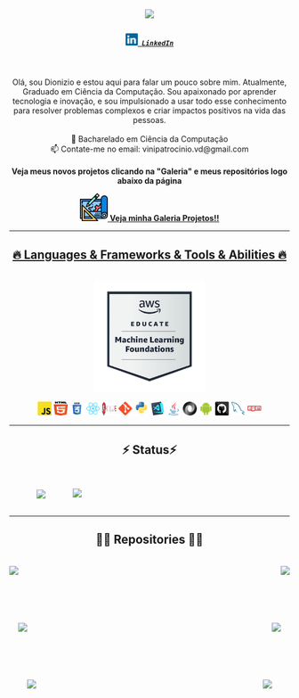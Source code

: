 <h1 align="center">
  <a href="https://git.io/typing-svg">
    <img src="https://readme-typing-svg.demolab.com?font=Fira+Code&pause=1000&color=BDF715&random=false&width=435&lines=Ol%C3%A1+meu+nome+%C3%A9+Dionizio%2C+Bem+Vindo!!!">
  </a>
</h1>

<h5 align="center">
  <code><a href="https://www.linkedin.com/in/vinicius-dionizio-6ab542217/" title="LinkedIn Profile"><img width="22" src="images/linkedin.svg"> LinkedIn</a></code>
</h5>
<br>
<p align="center">
  Olá, sou Dionizio e estou aqui para falar um pouco sobre mim. Atualmente, Graduado em Ciência da Computação. Sou apaixonado por aprender tecnologia e inovação, e sou impulsionado a usar todo esse conhecimento para resolver problemas complexos e criar impactos positivos na vida das pessoas.
  <br>
  <br>
  🌱 Bacharelado em Ciência da Computação
  <br>
  📫 Contate-me no email: vinipatrocinio.vd@gmail.com
  <br>
 <br>
  <strong> Veja meus novos projetos clicando na "Galeria" e meus repositórios logo abaixo da página </strong>

<br>

</p>

<div align=center>
<a href="https://dionizioo.github.io/gallery/">
  <img src="https://raw.githubusercontent.com/Dionizioo/dionizioo/main/images/projeto.png" alt="Galeria de Projetos" width="50">
  <strong>Veja minha Galeria Projetos!!</strong
</a>
</div>
<hr>
<h2 align="center">🔥 Languages & Frameworks & Tools & Abilities 🔥</h2>
<br>
<div align="center">
  <a href="https://github.com/Dionizioo/Cetificados/blob/main/aws-educate-machine-learning-foundations%20(1).png">
    <img src="https://github.com/Dionizioo/Cetificados/blob/main/aws-educate-machine-learning-foundations%20(1).png" alt="AWS Educate Machine Learning Foundations" width="200">
  </a>
</div>
<p align="center">
  <code><img title="Javascript" height="25" width="25" src="images/javascript.svg"></code>
  <code><img title="HTML5" height="25" width="25" src="images/html5.svg"></code>
  <code><img title="CSS" height="25" width="25" src="images/css.svg"></code>
  <code><img title="React" height="25" width="25" src="images/react-original.svg"></code>
  <code><img title="AngularJS" height="25" width="25" src="images/angularjs.png"></code>
  <code><img title="Git" height="25" width="25" src="images/git-original.svg"></code>
  <code><img title="Python" height="25" width="25" src="images/python-original.svg"></code>
  <code><img title="Visual Studio Code" height="25" width="25" src="images/vscode.png"></code>
  <code><img title="Java" height="25" width="25" src="images/java-original.svg"></code>
  <code><img title="JSON" height="25" width="25" src="images/json.svg"></code>
  <code><img title="Android" height="25" width="25" src="images/android.svg"></code>
  <code><img title="GitHub" height="25" width="25" src="images/github.svg"></code>
  <code><img title="MySQL" height="25" width="25" src="images/mysql.svg"></code>
  <code><img title="npm" height="25" width="25" src="images/npm.svg"></code>
</p>
<hr>

<h2 align="center">⚡ Status⚡</h2>
<br>
<p align=center>
  <div align=center>
    <a href="https://streak-stats.demolab.com?user=Dionizioo&theme=midnight-purple" title="Go to Source">
      <img align="right" width=390 src="https://streak-stats.demolab.com?user=Dionizioo&theme=midnight-purple" />
    </a>
  </div>
  <div align=center>
    <a href="https://github.com/anuraghazra/github-readme-stats">
      <img height=200 align="center" src="https://github-readme-stats.vercel.app/api/top-langs/?username=zumrudu-anka&hide=c%23,powershell,Mathematica,Ruby,Objective-C,Objective-C%2b%2b,Cuda&title_color=61dafb&text_color=ffffff&icon_color=61dafb&bg_color=20232a&langs_count=8&layout=compact&border_color=61dafb&hide_border=true&size_weight=0.5&count_weight=0.5" />
    </a>
  </div>
  <br>
</p>

<hr>

<h2 align="center">👨‍💻 Repositories 👨‍💻</h2>
<br>
<div width="100%" align="center">
  <a align="left" href="https://github.com/Dionizioo/Projects_JavaScript" title="Projects JavaScript">
    <img align="left" height="115" src="https://github-readme-stats.vercel.app/api/pin/?username=Dionizioo&repo=Projects_JavaScript&theme=react&border_color=61dafb&border_radius=10">
  </a>
  <a align="right" href="https://github.com/Dionizioo/Linguagem-Java" title="Linguagem Java">
    <img align="right" height="115" src="https://github-readme-stats.vercel.app/api/pin/?username=Dionizioo&repo=Linguagem-Java&theme=react&border_color=61dafb&border_radius=10">
  </a>
</div>
<br/><br/><br/><br/><br/><br/>
<div width="100%" align="center">
  <a align="left" href="https://github.com/Dionizioo/Projetos-inteligencia-Artificial" title="Projetos Inteligência Artificial">
    <img align="left" height="115" src="https://github-readme-stats.vercel.app/api/pin/?username=Dionizioo&repo=Projetos-inteligencia-Artificial&theme=react&border_color=61dafb&border_radius=10">
  </a>
  <a align="right" href="https://github.com/Dionizioo/Projects_React" title="Projetos React">
    <img align="right" height="115" src="https://github-readme-stats.vercel.app/api/pin/?username=Dionizioo&repo=Projects_React&theme=react&border_color=61dafb&border_radius=10">
</a>
</div>
<br/><br/><br/><br/><br/><br/>
<div width="100%" align="center">
  <a align="left" href="https://github.com/Dionizioo/Movie_Project" title="Movie Project">
    <img align="left" height="115" src="https://github-readme-stats.vercel.app/api/pin/?username=Dionizioo&repo=Movie_Project&theme=react&border_color=61dafb&border_radius=10">
  </a>
  <a align="right" href="https://github.com/Dionizioo?tab=repositories" title="Dionizioo Repositories">
    <img align="right" height="115" src="https://github-readme-stats.vercel.app/api/pin/?username=Dionizioo&repo=Dionizioo&theme=react&border_color=61dafb&border_radius=10">
  </a>
</div>
<br/><br/><br/><br/><br/><br/>
